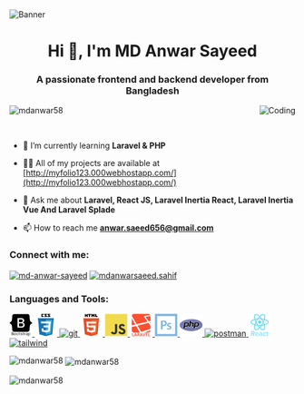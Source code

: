 <img  align="center" src="https://i.giphy.com/media/26tn33aiTi1jkl6H6/giphy.webp" width="100%" height="380vh" alt="Banner"/>

<h1 align="center">Hi 👋, I'm MD Anwar Sayeed</h1>
<h3 align="center">A passionate frontend and backend developer from Bangladesh</h3>
<img  align="right" src="https://i.giphy.com/media/qgQUggAC3Pfv687qPC/giphy.webp" alt="Coding"/>

<p align="left"> <img src="https://komarev.com/ghpvc/?username=mdanwar58&label=Profile%20views&color=0e75b6&style=flat" alt="mdanwar58" /> </p>

<p align="left"> <a href="https://twitter.com/" target="blank"><img src="https://img.shields.io/twitter/follow/?logo=twitter&style=for-the-badge" alt="" /></a> </p>

- 🌱 I’m currently learning **Laravel & PHP**

- 👨‍💻 All of my projects are available at [http://myfolio123.000webhostapp.com/](http://myfolio123.000webhostapp.com/)

- 💬 Ask me about **Laravel, React JS, Laravel Inertia React, Laravel Inertia Vue And Laravel Splade**

- 📫 How to reach me **anwar.saeed656@gmail.com**

<h3 align="left">Connect with me:</h3>
<p align="left">
<a href="https://linkedin.com/in/md-anwar-sayeed" target="blank"><img align="center" src="https://raw.githubusercontent.com/rahuldkjain/github-profile-readme-generator/master/src/images/icons/Social/linked-in-alt.svg" alt="md-anwar-sayeed" height="30" width="40" /></a>
<a href="https://fb.com/mdanwarsaeed.sahif" target="blank"><img align="center" src="https://raw.githubusercontent.com/rahuldkjain/github-profile-readme-generator/master/src/images/icons/Social/facebook.svg" alt="mdanwarsaeed.sahif" height="30" width="40" /></a>
</p>

<h3 align="left">Languages and Tools:</h3>
<p align="left"> <a href="https://getbootstrap.com" target="_blank" rel="noreferrer"> <img src="https://raw.githubusercontent.com/devicons/devicon/master/icons/bootstrap/bootstrap-plain-wordmark.svg" alt="bootstrap" width="40" height="40"/> </a> <a href="https://www.w3schools.com/css/" target="_blank" rel="noreferrer"> <img src="https://raw.githubusercontent.com/devicons/devicon/master/icons/css3/css3-original-wordmark.svg" alt="css3" width="40" height="40"/> </a> <a href="https://git-scm.com/" target="_blank" rel="noreferrer"> <img src="https://www.vectorlogo.zone/logos/git-scm/git-scm-icon.svg" alt="git" width="40" height="40"/> </a> <a href="https://www.w3.org/html/" target="_blank" rel="noreferrer"> <img src="https://raw.githubusercontent.com/devicons/devicon/master/icons/html5/html5-original-wordmark.svg" alt="html5" width="40" height="40"/> </a> <a href="https://developer.mozilla.org/en-US/docs/Web/JavaScript" target="_blank" rel="noreferrer"> <img src="https://raw.githubusercontent.com/devicons/devicon/master/icons/javascript/javascript-original.svg" alt="javascript" width="40" height="40"/> </a> <a href="https://laravel.com/" target="_blank" rel="noreferrer"> <img src="https://raw.githubusercontent.com/devicons/devicon/master/icons/laravel/laravel-plain-wordmark.svg" alt="laravel" width="40" height="40"/> </a> <a href="https://www.photoshop.com/en" target="_blank" rel="noreferrer"> <img src="https://raw.githubusercontent.com/devicons/devicon/master/icons/photoshop/photoshop-line.svg" alt="photoshop" width="40" height="40"/> </a> <a href="https://www.php.net" target="_blank" rel="noreferrer"> <img src="https://raw.githubusercontent.com/devicons/devicon/master/icons/php/php-original.svg" alt="php" width="40" height="40"/> </a> <a href="https://postman.com" target="_blank" rel="noreferrer"> <img src="https://www.vectorlogo.zone/logos/getpostman/getpostman-icon.svg" alt="postman" width="40" height="40"/> </a> <a href="https://reactjs.org/" target="_blank" rel="noreferrer"> <img src="https://raw.githubusercontent.com/devicons/devicon/master/icons/react/react-original-wordmark.svg" alt="react" width="40" height="40"/> </a> <a href="https://tailwindcss.com/" target="_blank" rel="noreferrer"> <img src="https://www.vectorlogo.zone/logos/tailwindcss/tailwindcss-icon.svg" alt="tailwind" width="40" height="40"/> </a> </p>

<p><img align="left" src="https://github-readme-stats.vercel.app/api/top-langs?username=mdanwar58&show_icons=true&locale=en&layout=compact" alt="mdanwar58" /></p>

<p>&nbsp;<img align="center" src="https://github-readme-stats.vercel.app/api?username=mdanwar58&show_icons=true&locale=en" alt="mdanwar58" /></p>

<p><img align="center" src="https://github-readme-streak-stats.herokuapp.com/?user=mdanwar58&" alt="mdanwar58" /></p>
